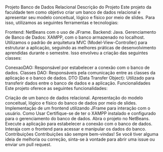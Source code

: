 Projeto Banco de Dados Relacional
Descrição do Projeto
Este projeto da faculdade tem como objetivo criar um banco de dados relacional e apresentar seu modelo conceitual, lógico e físico por meio de slides. Para isso, utilizamos as seguintes ferramentas e tecnologias:

Frontend: NetBeans com o uso de JFrame.
Backend: Java.
Gerenciamento de Banco de Dados: XAMPP, com o banco armazenado no localhost.
Utilizamos o padrão de arquitetura MVC (Model-View-Controller) para estruturar a aplicação, seguindo as melhores práticas de desenvolvimento aprendidas durante o semestre. Isso envolveu a criação das seguintes classes:

ConexaoDAO: Responsável por estabelecer a conexão com o banco de dados.
Classes DAO: Responsáveis pela comunicação entre as classes da aplicação e o banco de dados.
DTO (Data Transfer Object): Utilizado para transferir dados entre o banco de dados e a aplicação.
Funcionalidades
Este projeto oferece as seguintes funcionalidades:

Criação de um banco de dados relacional.
Apresentação do modelo conceitual, lógico e físico do banco de dados por meio de slides.
Implementação de um frontend utilizando JFrame para interação com o usuário.
Como Usar
Certifique-se de ter o XAMPP instalado e configurado para o gerenciamento do banco de dados.
Abra o projeto no NetBeans.
Execute a aplicação para estabelecer a conexão com o banco de dados.
Interaja com o frontend para acessar e manipular os dados do banco.
Contribuições
Contribuições são sempre bem-vindas! Se você tiver alguma ideia de melhoria ou correção, sinta-se à vontade para abrir uma issue ou enviar um pull request.
